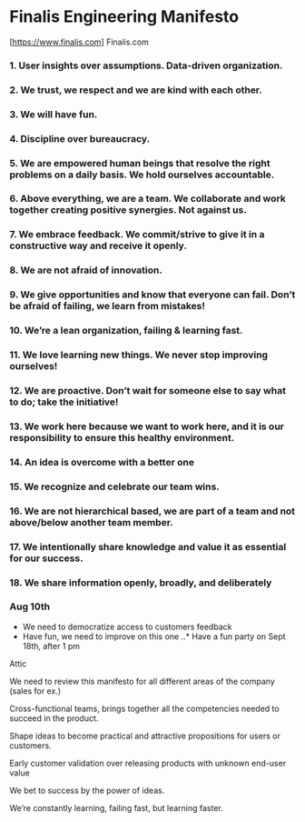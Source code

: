 ﻿# Finalis Engineering Manifesto
[https://www.finalis.com] Finalis.com
### 1. User insights over assumptions. Data-driven organization. 
### 2. We trust, we respect and we are kind with each other. 
### 3. We will have fun. 
### 4. Discipline over bureaucracy.
### 5. We are empowered human beings that resolve the right problems on a daily basis. We hold ourselves accountable. 
### 6. Above everything, we are a team. We collaborate and work together creating positive synergies. Not against us. 
### 7. We embrace feedback. We commit/strive to give it in a constructive way and receive it openly. 
### 8. We are not afraid of innovation.
### 9. We give opportunities and know that everyone can fail. Don’t be afraid of failing, we learn from mistakes!
### 10. We’re a lean organization, failing & learning fast. 
### 11. We love learning new things. We never stop improving ourselves!
### 12. We are proactive. Don’t wait for someone else to say what to do; take the initiative!
### 13. We work here because we want to work here, and it is our responsibility to ensure this healthy environment.
### 14. An idea is overcome with a better one
### 15. We recognize and celebrate our team wins.
### 16. We are not hierarchical based, we are part of a team and not above/below another team member.
### 17. We intentionally share knowledge and value it as essential for our success.
### 18. We share information openly, broadly, and deliberately


### Aug 10th

- We need to democratize access to customers feedback
- Have fun, we need to improve on this one
..* Have a fun party on Sept 18th, after 1 pm

Attic 


We need to review this manifesto for all different areas of the company (sales for ex.)


Cross-functional teams, brings together all the competencies needed to succeed in the product.


Shape ideas to become practical and attractive propositions for users or customers.


Early customer validation over releasing products with unknown end-user value


We bet to success by the power of ideas.


We’re constantly learning, failing fast, but learning faster.
